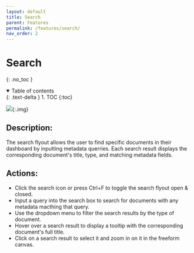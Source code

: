 ```yaml
---
layout: default
title: Search
parent: Features
permalink: /features/search/
nav_order: 2
---
```


# Search
{: .no_toc }

<details open markdown="block">
  <summary>
    Table of contents
  </summary>
  {: .text-delta }
1. TOC
{:toc}
</details>

![](../../assets/gifs/features/andy_search.gif){:.img}

## Description: 
The search flyout allows the user to find specific documents in their dashboard by inputting metadata querries. Each search result displays the corresponding document's title, type, and matching metadata fields. 

## Actions:
- Click the search icon or press Ctrl+F to toggle the search flyout open & closed.
- Input a query into the search box to search for documents with any metadata macthing that query.
- Use the dropdown menu to filter the search results by the type of document.
- Hover over a search result to display a tooltip with the corresponding document's full title.
- Click on a search result to select it and zoom in on it in the freeform canvas.